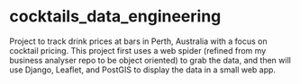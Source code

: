 # cocktails_data_engineering
Project to track drink prices at bars in Perth, Australia with a focus on cocktail pricing. This project first uses a web spider (refined from my business analyser repo to be object oriented) to grab the data, and then will use Django, Leaflet, and PostGIS to display the data in a small web app.
